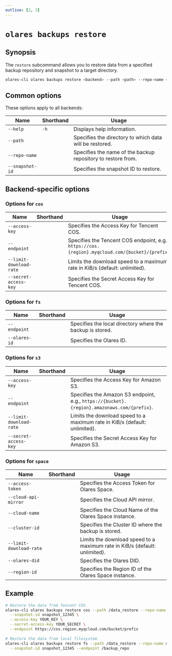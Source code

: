 ```yaml
---
outline: [2, 3]
---
```

# `olares backups restore`

## Synopsis
The `restore` subcommand allows you to restore data from a specified backup repository and snapshot to a target directory.

```bash
olares-cli olares backups restore <backend> --path <path> --repo-name <name> --snapshot-id <id> [options]
```

## Common options
These options apply to all backends:

| Name            | Shorthand | Usage                                                         |
|-----------------|-----------|---------------------------------------------------------------|
| `--help`        | `-h`      | Displays help information.                                    |
| `--path`        |           | Specifies the directory to which data will be restored.       |
| `--repo-name`   |           | 	Specifies the name of the backup repository to restore from. |
| `--snapshot-id` |           | 	Specifies the snapshot ID to restore.                        |


## Backend-specific options

### Options for `cos`

| Name                    | Shorthand | Usage                                                                                            |
|-------------------------|-----------|--------------------------------------------------------------------------------------------------|
| `--access-key`          |           | Specifies the Access Key for Tencent COS.                                                        |
| `--endpoint`            |           | Specifies the Tencent COS endpoint, e.g., `https://cos.{region}.myqcloud.com/{bucket}/{prefix}`. |
| `--limit-download-rate` |           | Limits the download speed to a maximum rate in KiB/s (default: unlimited).                       |
| `--secret-access-key`   |           | Specifies the Secret Access Key for Tencent COS.                                                 |

### Options for `fs`

| Name          | Shorthand | Usage                                                     |
|---------------|-----------|-----------------------------------------------------------|
| `--endpoint`  |           | Specifies the local directory where the backup is stored. |
| `--olares-id` |           | Specifies the Olares ID.                                  |

### Options for `s3`

| Name                    | Shorthand | Usage                                                                                       |
|-------------------------|-----------|---------------------------------------------------------------------------------------------|
| `--access-key`          |           | Specifies the Access Key for Amazon S3.                                                     |
| `--endpoint`            |           | Specifies the Amazon S3 endpoint, e.g., `https://{bucket}.{region}.amazonaws.com/{prefix}`. |
| `--limit-download-rate` |           | Limits the download speed to a maximum rate in KiB/s (default: unlimited).                  |
| `--secret-access-key`   |           | Specifies the Secret Access Key for Amazon S3.                                              |

### Options for `space`

| Name                    | Shorthand | Usage                                                                      |
|-------------------------|-----------|----------------------------------------------------------------------------|
| `--access-token`        |           | Specifies the Access Token for Olares Space.                               |
| `--cloud-api-mirror`    |           | Specifies the Cloud API mirror.                                            |
| `--cloud-name`          |           | Specifies the Cloud Name of the Olares Space instance.                     |
| `--cluster-id`          |           | Specifies the Cluster ID where the backup is stored.                       |
| `--limit-download-rate` |           | Limits the download speed to a maximum rate in KiB/s (default: unlimited). |
| `--olares-did`          |           | Specifies the Olares DID.                                                  |
| `--region-id`           |           | Specifies the Region ID of the Olares Space instance.                      |

## Example
```bash
# Restore the data from Tencent COS
olares-cli olares backups restore cos --path /data_restore --repo-name my_repo \
  --snapshot-id snapshot_12345 \
  --access-key YOUR_KEY \
  --secret-access-key YOUR_SECRET \
  --endpoint https://cos.region.myqcloud.com/bucket/prefix
  
# Restore the data from local filesystem
olares-cli olares backups restore fs --path /data_restore --repo-name my_repo \
  --snapshot-id snapshot_12345 --endpoint /backup_repo
```